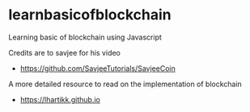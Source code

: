 # learnbasicofblockchain
Learning basic of blockchain using Javascript


Credits are to savjee for his video
- https://github.com/SavjeeTutorials/SavjeeCoin 

A more detailed resource to read on the implementation of blockchain
- https://lhartikk.github.io